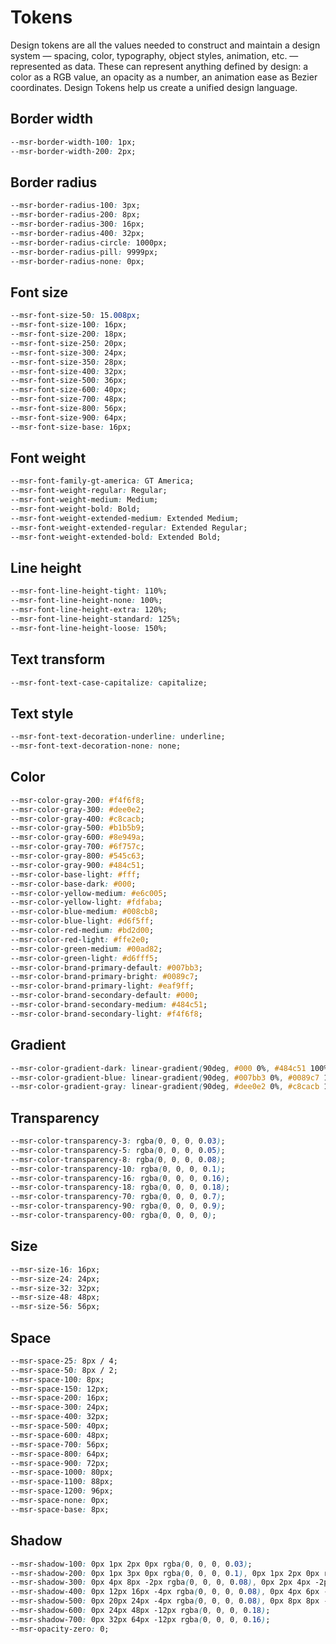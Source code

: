 # Tokens

Design tokens are all the values needed to construct and maintain a design system
— spacing, color, typography, object styles, animation, etc. — represented as data.
These can represent anything defined by design: a color as a RGB value, an opacity as
a number, an animation ease as Bezier coordinates.
Design Tokens help us create a
unified design language.

## Border width

```css
--msr-border-width-100: 1px;
--msr-border-width-200: 2px;
```

## Border radius

```css
--msr-border-radius-100: 3px;
--msr-border-radius-200: 8px;
--msr-border-radius-300: 16px;
--msr-border-radius-400: 32px;
--msr-border-radius-circle: 1000px;
--msr-border-radius-pill: 9999px;
--msr-border-radius-none: 0px;
```

## Font size

```css
--msr-font-size-50: 15.008px;
--msr-font-size-100: 16px;
--msr-font-size-200: 18px;
--msr-font-size-250: 20px;
--msr-font-size-300: 24px;
--msr-font-size-350: 28px;
--msr-font-size-400: 32px;
--msr-font-size-500: 36px;
--msr-font-size-600: 40px;
--msr-font-size-700: 48px;
--msr-font-size-800: 56px;
--msr-font-size-900: 64px;
--msr-font-size-base: 16px;
```

## Font weight

```css
--msr-font-family-gt-america: GT America;
--msr-font-weight-regular: Regular;
--msr-font-weight-medium: Medium;
--msr-font-weight-bold: Bold;
--msr-font-weight-extended-medium: Extended Medium;
--msr-font-weight-extended-regular: Extended Regular;
--msr-font-weight-extended-bold: Extended Bold;
```

## Line height

```css
--msr-font-line-height-tight: 110%;
--msr-font-line-height-none: 100%;
--msr-font-line-height-extra: 120%;
--msr-font-line-height-standard: 125%;
--msr-font-line-height-loose: 150%;
```

## Text transform

```css
--msr-font-text-case-capitalize: capitalize;
```

## Text style

```css
--msr-font-text-decoration-underline: underline;
--msr-font-text-decoration-none: none;
```

## Color

```css
--msr-color-gray-200: #f4f6f8;
--msr-color-gray-300: #dee0e2;
--msr-color-gray-400: #c8cacb;
--msr-color-gray-500: #b1b5b9;
--msr-color-gray-600: #8e949a;
--msr-color-gray-700: #6f757c;
--msr-color-gray-800: #545c63;
--msr-color-gray-900: #484c51;
--msr-color-base-light: #fff;
--msr-color-base-dark: #000;
--msr-color-yellow-medium: #e6c005;
--msr-color-yellow-light: #fdfaba;
--msr-color-blue-medium: #008cb8;
--msr-color-blue-light: #d6f5ff;
--msr-color-red-medium: #bd2d00;
--msr-color-red-light: #ffe2e0;
--msr-color-green-medium: #00ad82;
--msr-color-green-light: #d6fff5;
--msr-color-brand-primary-default: #007bb3;
--msr-color-brand-primary-bright: #0089c7;
--msr-color-brand-primary-light: #eaf9ff;
--msr-color-brand-secondary-default: #000;
--msr-color-brand-secondary-medium: #484c51;
--msr-color-brand-secondary-light: #f4f6f8;
```

## Gradient

```css
--msr-color-gradient-dark: linear-gradient(90deg, #000 0%, #484c51 100%);
--msr-color-gradient-blue: linear-gradient(90deg, #007bb3 0%, #0089c7 100%);
--msr-color-gradient-gray: linear-gradient(90deg, #dee0e2 0%, #c8cacb 100%);
```

## Transparency

```css
--msr-color-transparency-3: rgba(0, 0, 0, 0.03);
--msr-color-transparency-5: rgba(0, 0, 0, 0.05);
--msr-color-transparency-8: rgba(0, 0, 0, 0.08);
--msr-color-transparency-10: rgba(0, 0, 0, 0.1);
--msr-color-transparency-16: rgba(0, 0, 0, 0.16);
--msr-color-transparency-18: rgba(0, 0, 0, 0.18);
--msr-color-transparency-70: rgba(0, 0, 0, 0.7);
--msr-color-transparency-90: rgba(0, 0, 0, 0.9);
--msr-color-transparency-00: rgba(0, 0, 0, 0);
```

## Size

```css
--msr-size-16: 16px;
--msr-size-24: 24px;
--msr-size-32: 32px;
--msr-size-48: 48px;
--msr-size-56: 56px;
```

## Space

```css
--msr-space-25: 8px / 4;
--msr-space-50: 8px / 2;
--msr-space-100: 8px;
--msr-space-150: 12px;
--msr-space-200: 16px;
--msr-space-300: 24px;
--msr-space-400: 32px;
--msr-space-500: 40px;
--msr-space-600: 48px;
--msr-space-700: 56px;
--msr-space-800: 64px;
--msr-space-900: 72px;
--msr-space-1000: 80px;
--msr-space-1100: 88px;
--msr-space-1200: 96px;
--msr-space-none: 0px;
--msr-space-base: 8px;
```

## Shadow

```css
--msr-shadow-100: 0px 1px 2px 0px rgba(0, 0, 0, 0.03);
--msr-shadow-200: 0px 1px 3px 0px rgba(0, 0, 0, 0.1), 0px 1px 2px 0px rgba(0, 0, 0, 0.05);
--msr-shadow-300: 0px 4px 8px -2px rgba(0, 0, 0, 0.08), 0px 2px 4px -2px rgba(0, 0, 0, 0.03);
--msr-shadow-400: 0px 12px 16px -4px rgba(0, 0, 0, 0.08), 0px 4px 6px -2px rgba(0, 0, 0, 0.03);
--msr-shadow-500: 0px 20px 24px -4px rgba(0, 0, 0, 0.08), 0px 8px 8px -4px rgba(0, 0, 0, 0.03);
--msr-shadow-600: 0px 24px 48px -12px rgba(0, 0, 0, 0.18);
--msr-shadow-700: 0px 32px 64px -12px rgba(0, 0, 0, 0.16);
--msr-opacity-zero: 0;
```
